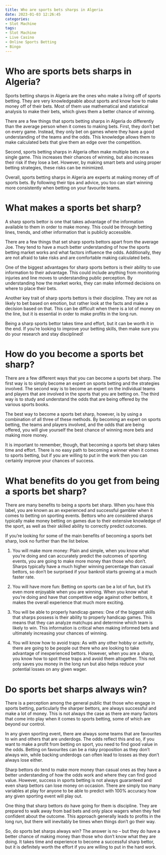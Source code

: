 ```yaml
---
title: Who are sports bets sharps in Algeria
date: 2023-01-03 12:26:45
categories:
- Slot Machine
tags:
- Slot Machine
- Live Casino
- Online Sports Betting
- Bingo
---
```



#  Who are sports bets sharps in Algeria?

Sports betting sharps in Algeria are the ones who make a living off of sports betting. They are very knowledgeable about sports and know how to make money off of their bets. Most of them use mathematical and statistical analysis to make their bets, which gives them a better chance of winning.

There are a few things that sports betting sharps in Algeria do differently than the average person when it comes to making bets. First, they don’t bet on every game. Instead, they only bet on games where they have a good understanding of the teams and the odds. This knowledge allows them to make calculated bets that give them an edge over the competition.

Second, sports betting sharps in Algeria often make multiple bets on a single game. This increases their chances of winning, but also increases their risk if they lose a bet. However, by making smart bets and using proper betting strategies, these risks can be minimized.

Overall, sports betting sharps in Algeria are experts at making money off of sports bets. By following their tips and advice, you too can start winning more consistently when betting on your favourite teams.

#  What makes a sports bet sharp?

A sharp sports bettor is one that takes advantage of the information available to them in order to make money. This could be through betting lines, trends, and other information that is publicly accessible.

There are a few things that set sharp sports bettors apart from the average Joe. They tend to have a much better understanding of how the sports betting market works and what factors influence the odds. Additionally, they are not afraid to take risks and are comfortable making calculated bets.

One of the biggest advantages for sharp sports bettors is their ability to use information to their advantage. This could include anything from monitoring injuries and line moves to understanding public perception. By understanding how the market works, they can make informed decisions on where to place their bets.

Another key trait of sharp sports bettors is their discipline. They are not as likely to bet based on emotion, but rather look at the facts and make a decision based on that. This can be difficult when there is a lot of money on the line, but it is essential in order to make profits in the long run.

Being a sharp sports bettor takes time and effort, but it can be worth it in the end. If you’re looking to improve your betting skills, then make sure you do your research and stay disciplined!

#  How do you become a sports bet sharp?

There are a few different ways that you can become a sports bet sharp. The first way is to simply become an expert on sports betting and the strategies involved. The second way is to become an expert on the individual teams and players that are involved in the sports that you are betting on. The third way is to study and understand the odds that are being offered by the various sports books.

The best way to become a sports bet sharp, however, is by using a combination of all three of these methods. By becoming an expert on sports betting, the teams and players involved, and the odds that are being offered, you will give yourself the best chance of winning more bets and making more money.

It is important to remember, though, that becoming a sports bet sharp takes time and effort. There is no easy path to becoming a winner when it comes to sports betting, but if you are willing to put in the work then you can certainly improve your chances of success.

#  What benefits do you get from being a sports bet sharp?

There are many benefits to being a sports bet sharp. When you have this label, you are known as an experienced and successful gambler when it comes to betting on sporting events. Bettors who are considered sharps typically make money betting on games due to their extensive knowledge of the sport, as well as their skilled ability to correctly predict outcomes.

If you’re looking for some of the main benefits of becoming a sports bet sharp, look no further than the list below.

1) You will make more money: Plain and simple, when you know what you’re doing and can accurately predict the outcomes of sporting events, you are going to make more money than those who don’t. Sharps typically have a much higher winning percentage than casual bettors, so don’t be surprised if your bankroll starts growing at a much faster rate.

2) You will have more fun: Betting on sports can be a lot of fun, but it’s even more enjoyable when you are winning. When you know what you’re doing and have that competitive edge against other bettors, it makes the overall experience that much more exciting.

3) You will be able to properly handicap games: One of the biggest skills that sharps possess is their ability to properly handicap games. This means that they can analyze matchups and determine which team is likely to win. This information is critical when making informed bets and ultimately increasing your chances of winning.

4) You will know how to avoid traps: As with any other hobby or activity, there are going to be people out there who are looking to take advantage of inexperienced bettors. However, when you are a sharp, you know how to spot these traps and avoid them altogether. This not only saves you money in the long run but also helps reduce your potential losses on any given wager.

#  Do sports bet sharps always win?

There is a perception among the general public that those who engage in sports betting, particularly the sharper bettors, are always successful and make a lot of money. This is not always the case as there are many factors that come into play when it comes to sports betting, some of which are beyond our control.

In any given sporting event, there are always some teams that are favourites to win and others that are underdogs. The odds reflect this and so, if you want to make a profit from betting on sport, you need to find good value in the odds. Betting on favourites can be a risky proposition as they don’t always win, while backing underdogs can often lead to losses as they don’t always lose either.

Sharp bettors do tend to make more money than casual ones as they have a better understanding of how the odds work and where they can find good value. However, success in sports betting is not always guaranteed and even sharp bettors can lose money on occasion. There are simply too many variables at play for anyone to be able to predict with 100% accuracy how any given sporting event will play out.

One thing that sharp bettors do have going for them is discipline. They are prepared to walk away from bad bets and only place wagers when they feel confident about the outcome. This approach generally leads to profits in the long run, but there will inevitably be times when things don’t go their way.

So, do sports bet sharps always win? The answer is no – but they do have a better chance of making money than those who don’t know what they are doing. It takes time and experience to become a successful sharp bettor, but it is definitely worth the effort if you are willing to put in the hard work.